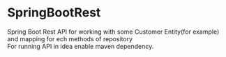 # SpringBootRest
Spring Boot Rest API for working with some Customer Entity(for example) and mapping for ech methods of repository  
For running API in idea enable maven dependency.
